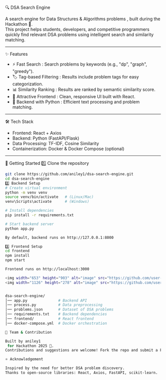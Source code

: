   🔍 DSA Search Engine

A   search engine for Data Structures & Algorithms problems  , built during the Hackathon 🚀.  
This project helps students, developers, and competitive programmers quickly find   relevant DSA problems   using intelligent search and similarity matching.

---

   ✨ Features
- ⚡   Fast Search  : Search problems by keywords (e.g., "dp", "graph", "greedy").
- 🏷️   Tag-based Filtering  : Results include problem tags for easy categorization.
- 📊   Similarity Ranking  : Results are ranked by semantic similarity score.
- 🎨   Attractive Frontend  : Clean, responsive UI built with React.
- 🐍   Backend with Python  : Efficient text processing and problem matching.

---

   🛠️ Tech Stack
-   Frontend:   React + Axios
-   Backend:   Python (FastAPI/Flask)
-   Data Processing:   TF-IDF, Cosine Similarity
-   Containerization:   Docker & Docker Compose (optional)

---

   🚀 Getting Started
1️⃣ Clone the repository
```bash
git clone https://github.com/aniley1/dsa-search-engine.git
cd dsa-search-engine
2️⃣ Backend Setup
# Create virtual environment
python -m venv venv
source venv/bin/activate   # (Linux/Mac)
venv\Scripts\activate      # (Windows)

# Install dependencies
pip install -r requirements.txt

# Start backend server
python app.py

By default, backend runs on http://127.0.0.1:8000

3️⃣ Frontend Setup
cd frontend
npm install
npm start

Frontend runs on http://localhost:3000

<img width="653" height="903" alt="image" src="https://github.com/user-attachments/assets/011019d7-0a28-4aed-92de-055543adb9b1" />
<img width="1126" height="278" alt="image" src="https://github.com/user-attachments/assets/24061e93-4f2e-4da7-9ceb-b3ed2c79a2d2" />


dsa-search-engine/
│── app.py              # Backend API
│── process.py          # Data preprocessing
│── problems.json       # Dataset of DSA problems
│── requirements.txt    # Backend dependencies
│── frontend/           # React frontend
│── docker-compose.yml  # Docker orchestration

🙌 Team & Contribution

Built by aniley1
 for Hackathon 2025 🎉.
Contributions and suggestions are welcome! Fork the repo and submit a PR.

⭐ Acknowledgement

Inspired by the need for better DSA problem discovery.
Thanks to open-source libraries: React, Axios, FastAPI, scikit-learn.

